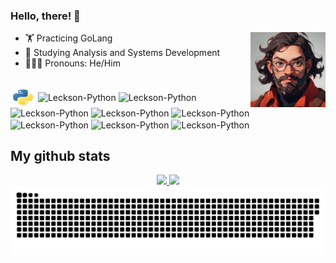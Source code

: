 ### Hello, there! 👋

<img src="avatar.gif" align="right" width="120"/>


- 🏋️ Practicing GoLang
- 🌱 Studying Analysis and Systems Development
- 🧔🏻‍♂️ Pronouns: He/Him

<div style="display: inline_block"><br>
                                     
  <img align="center" alt="Leckson-Python" height="30" width="40" src="https://raw.githubusercontent.com/devicons/devicon/master/icons/python/python-original.svg">
  <img align="center" alt="Leckson-Python" height="30" width="40" src="https://cdn.jsdelivr.net/gh/devicons/devicon/icons/flask/flask-original-wordmark.svg">
  <img align="center" alt="Leckson-Python" height="30" width="40" src="https://cdn.jsdelivr.net/gh/devicons/devicon/icons/django/django-plain.svg">
  <img align="center" alt="Leckson-Python" height="30" width="40" src="https://cdn.jsdelivr.net/gh/devicons/devicon/icons/numpy/numpy-original-wordmark.svg">
  <img align="center" alt="Leckson-Python" height="30" width="40" src="https://cdn.jsdelivr.net/gh/devicons/devicon/icons/pandas/pandas-original-wordmark.svg">
  <img align="center" alt="Leckson-Python" height="30" width="40" src="https://cdn.jsdelivr.net/gh/devicons/devicon/icons/c/c-original.svg">
  <img align="center" alt="Leckson-Python" height="30" width="40" src="https://cdn.jsdelivr.net/gh/devicons/devicon/icons/cplusplus/cplusplus-original.svg">
  <img align="center" alt="Leckson-Python" height="30" width="40" src="https://cdn.jsdelivr.net/gh/devicons/devicon/icons/csharp/csharp-original.svg">
  <img align="center" alt="Leckson-Python" height="30" width="40" src="https://cdn.jsdelivr.net/gh/devicons/devicon/icons/lua/lua-original-wordmark.svg">
  
  
</div>

##

## My github stats

<div align="center">
  <a href="https://github.com/Leckalmeida">
  <img height="160em" src="https://github-readme-stats-sigma-five.vercel.app/api?username=Leckalmeida&show_icons=true&count_private=true&line_height=30&theme=tokyonight"/>
  <img height="50%em" src="https://github-readme-stats-sigma-five.vercel.app/api/top-langs/?username=Leckalmeida&layout=compact&theme=tokyonight"/>
</div>


<picture>
  <source media="(prefers-color-scheme: dark)" srcset="https://raw.githubusercontent.com/Leckalmeida/Leckalmeida/output/github-contribution-grid-snake-dark.svg">
  <source media="(prefers-color-scheme: light)" srcset="https://raw.githubusercontent.com/Leckalmeida/Leckalmeida/output/github-contribution-grid-snake.svg">
  <img alt="github contribution grid snake animation" src="https://raw.githubusercontent.com/Leckalmeida/Leckalmeida/output/github-contribution-grid-snake.svg">
</picture>
